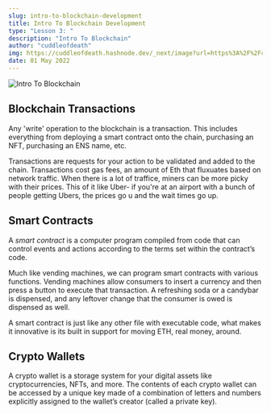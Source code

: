 ```yaml
---
slug: intro-to-blockchain-development
title: Intro To Blockchain Development
type: "Lesson 3: "
description: "Intro To Blockchain"
author: "cuddleofdeath"
img: https://cuddleofdeath.hashnode.dev/_next/image?url=https%3A%2F%2Fcdn.hashnode.com%2Fres%2Fhashnode%2Fimage%2Fupload%2Fv1651450696678%2FcnXy8_fi6.png%3Fw%3D1600%26h%3D840%26fit%3Dcrop%26crop%3Dentropy%26auto%3Dcompress%2Cformat%26format%3Dwebp&w=3840&q=75
date: 01 May 2022
---
```


![Intro To Blockchain]()

## Blockchain Transactions

Any 'write' operation to the blockchain is a transaction. This includes everything from deploying a smart contract onto the chain, purchasing an NFT, purchasing an ENS name, etc. 

Transactions are requests for your action to be validated and added to the chain. Transactions cost gas fees, an amount of Eth that fluxuates based on network traffic. When there is a lot of traffice, miners can be more picky with their prices. This of it like Uber- if you're at an airport with a bunch of people getting Ubers, the prices go u and the wait times go up. 



## Smart Contracts

A *smart contract* is a computer program compiled from code that can control events and actions according to the terms set within the contract’s code. 

Much like vending machines, we can program smart contracts with various functions. Vending machines allow consumers to insert a currency and then press a button to execute that transaction. A refreshing soda or a candybar is dispensed, and any leftover change that the consumer is owed is dispensed as well. 

A smart contract is just like any other file with executable code, what makes it innovative is its built in support for moving ETH, real money, around. 


## Crypto Wallets

A crypto wallet is a storage system for your digital assets like cryptocurrencies, NFTs, and more. The contents of each crypto wallet can be accessed by a unique key made of a combination of letters and numbers explicitly assigned to the wallet’s creator (called a private key). 

